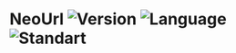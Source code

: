 # NeoUrl ![Version](https://img.shields.io/badge/Version-0.1.0-cyan.svg) ![Language](https://img.shields.io/badge/Language-C%2B%2B-blue.svg) ![Standart](https://img.shields.io/badge/C++_STD-14-red.svg)
